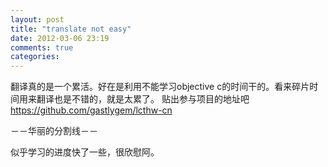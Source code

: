 ```yaml
---
layout: post
title: "translate not easy"
date: 2012-03-06 23:19
comments: true
categories: 
---
```

翻译真的是一个累活。好在是利用不能学习objective c的时间干的。看来碎片时间用来翻译也是不错的，就是太累了。
贴出参与项目的地址吧
https://github.com/gastlygem/lcthw-cn

－－华丽的分割线－－

似乎学习的进度快了一些，很欣慰阿。